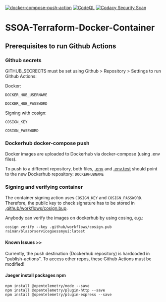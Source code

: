 [![docker-compose-push-action](https://github.com/rainan16/SSOA-Terraform-Docker-Container/actions/workflows/docker-publish.yml/badge.svg)](https://github.com/rainan16/SSOA-Terraform-Docker-Container/actions/workflows/docker-publish.yml)
[![CodeQL](https://github.com/rainan16/SSOA-Terraform-Docker-Container/actions/workflows/codeql-analysis.yml/badge.svg)](https://github.com/rainan16/SSOA-Terraform-Docker-Container/actions/workflows/codeql-analysis.yml)
[![Codacy Security Scan](https://github.com/rainan16/SSOA-Terraform-Docker-Container/actions/workflows/codacy-analysis.yml/badge.svg)](https://github.com/rainan16/SSOA-Terraform-Docker-Container/actions/workflows/codacy-analysis.yml)

# SSOA-Terraform-Docker-Container

## Prerequisites to run Github Actions

### Github secrets

GITHUB_SECRECTS must be set using Github > Repository > Settings to run Github Actions:

Docker:

```DOCKER_HUB_USERNAME```

```DOCKER_HUB_PASSWORD```

Signing with cosign:

```COSIGN_KEY```

```COSIGN_PASSWORD```

### Dockerhub docker-compose push

Docker images are uploaded to Dockerhub via docker-compose (using .env files).

To push to a different repository, both files, [.env](.env) and [.env.test](.env.test) should point to the new Dockerhub repository: ```DOCKERHUBNAME```

### Signing and verifying container

The container signing action uses ```COSIGN_KEY``` and ```COSIGN_PASSWORD```. Therefore, the public key to check signature has to be stored in [.github/workflows/cosign.bup](.github/workflows/cosign.bup).

Anybody can verify the images on dockerhub by using cosing, e.g.:

```console
cosign verify --key .github/workflows/cosign.pub rainan/blazorserviceguessmyui:latest
```

#### Known Issues >>

Currently, the push destination (Dockerhub repository) is hardcoded in "publish-actions". To access other repos, these Github Actions must be modified!

#### Jaeger install packages npm
```console
npm install @opentelemetry/node --save
npm install @opentelemetry/plugin-http --save
npm install @opentelemetry/plugin-express --save
```